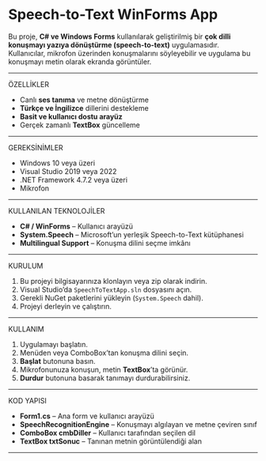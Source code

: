 # Speech-to-Text WinForms App

Bu proje, **C# ve Windows Forms** kullanılarak geliştirilmiş bir **çok dilli konuşmayı yazıya dönüştürme (speech-to-text)** uygulamasıdır. Kullanıcılar, mikrofon üzerinden konuşmalarını söyleyebilir ve uygulama bu konuşmayı metin olarak ekranda görüntüler.

---

ÖZELLİKLER

- Canlı **ses tanıma** ve metne dönüştürme  
- **Türkçe ve İngilizce** dillerini destekleme  
- **Basit ve kullanıcı dostu arayüz**  
- Gerçek zamanlı **TextBox** güncelleme  

---

GEREKSİNİMLER

- Windows 10 veya üzeri  
- Visual Studio 2019 veya 2022  
- .NET Framework 4.7.2 veya üzeri  
- Mikrofon  

---

KULLANILAN TEKNOLOJİLER

- **C# / WinForms** – Kullanıcı arayüzü  
- **System.Speech** – Microsoft’un yerleşik Speech-to-Text kütüphanesi  
- **Multilingual Support** – Konuşma dilini seçme imkânı  

---

KURULUM

1. Bu projeyi bilgisayarınıza klonlayın veya zip olarak indirin.  
2. Visual Studio’da `SpeechToTextApp.sln` dosyasını açın.  
3. Gerekli NuGet paketlerini yükleyin (`System.Speech` dahil).  
4. Projeyi derleyin ve çalıştırın.  

---

KULLANIM

1. Uygulamayı başlatın.  
2. Menüden veya ComboBox’tan konuşma dilini seçin.  
3. **Başlat** butonuna basın.  
4. Mikrofonunuza konuşun, metin **TextBox**’ta görünür.  
5. **Durdur** butonuna basarak tanımayı durdurabilirsiniz.  

---

KOD YAPISI

- **Form1.cs** – Ana form ve kullanıcı arayüzü  
- **SpeechRecognitionEngine** – Konuşmayı algılayan ve metne çeviren sınıf  
- **ComboBox cmbDiller** – Kullanıcı tarafından seçilen dil  
- **TextBox txtSonuc** – Tanınan metnin görüntülendiği alan  

---


